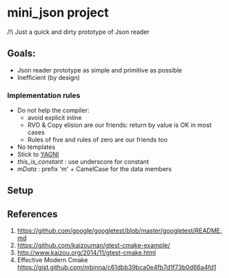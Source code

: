 # mini_json project

/!\ Just a quick and dirty prototype of Json reader 

## Goals:
* Json reader prototype as simple and primitive as possible
* Inefficient (by design)

### Implementation rules
* Do not help the compiler:
    * avoid explicit inline
    * RVO & Copy elision are our friends: return by value is OK in most cases
    * Rules of five and rules of zero are our friends too
* No templates
* Stick to [YAGNI](https://en.wikipedia.org/wiki/You_aren%27t_gonna_need_it)
* _this_is_constant_ : use underscore for constant
* _mData_ : prefix 'm' + CamelCase for the data members

## Setup

## References
1. https://github.com/google/googletest/blob/master/googletest/README.md
2. https://github.com/kaizouman/gtest-cmake-example/
3. http://www.kaizou.org/2014/11/gtest-cmake.html
4. Effective Modern Cmake https://gist.github.com/mbinna/c61dbb39bca0e4fb7d1f73b0d66a4fd1